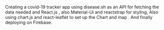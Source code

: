 Creating a covid-19 tracker app using disease.sh as an API for fetching the data needed and React.js , also Material-Ui and reactstrap for styling, Also using chart.js and react-leaflet to set up the Chart and map . And finally deploying on Firebase.

